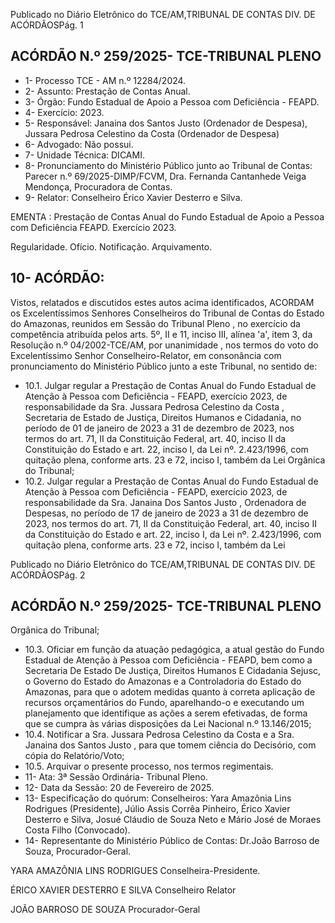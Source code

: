 Publicado  no  Diário  Eletrônico do TCE/AM,TRIBUNAL DE CONTAS DIV. DE ACÓRDÃOSPág. 1

## ACÓRDÃO N.º 259/2025- TCE-TRIBUNAL PLENO

- 1- Processo TCE - AM n.º 12284/2024.
- 2- Assunto: Prestação de Contas Anual.
- 3- Órgão: Fundo Estadual de Apoio a Pessoa com Deficiência - FEAPD.
- 4- Exercício: 2023.
- 5- Responsável: Janaina dos Santos Justo (Ordenador de Despesa), Jussara Pedrosa Celestino da Costa (Ordenador de Despesa)
- 6- Advogado: Não possui.
- 7- Unidade Técnica: DICAMI.
- 8- Pronunciamento do Ministério Público junto ao Tribunal de Contas: Parecer n.º 69/2025-DIMP/FCVM,  Dra.  Fernanda  Cantanhede  Veiga  Mendonça,  Procuradora  de Contas.
- 9- Relator: Conselheiro Érico Xavier Desterro e Silva.

EMENTA : Prestação  de  Contas  Anual  do  Fundo Estadual  de  Apoio  a  Pessoa  com  Deficiência  FEAPD. Exercício 2023.

Regularidade. Ofício. Notificação. Arquivamento.

## 10-  ACÓRDÃO:

Vistos, relatados e discutidos estes autos acima identificados, ACORDAM os Excelentíssimos Senhores Conselheiros do Tribunal de Contas do Estado do Amazonas, reunidos em Sessão do Tribunal Pleno , no exercício da competência atribuída pelos arts. 5º, II e  11,  inciso  III, alínea  'a',  item  3,  da  Resolução  n.º  04/2002-TCE/AM, por unanimidade , nos  termos  do  voto  do  Excelentíssimo  Senhor  Conselheiro-Relator, em consonância com pronunciamento do Ministério Público junto a este Tribunal, no sentido de:

- 10.1. Julgar regular a  Prestação de Contas Anual do Fundo Estadual de Atenção  à  Pessoa  com  Deficiência  -  FEAPD,  exercício  2023,  de responsabilidade  da Sra. Jussara  Pedrosa  Celestino  da  Costa , Secretaria  de  Estado  de  Justiça,  Direitos  Humanos  e  Cidadania,  no período  de  01  de  janeiro  de  2023  a  31  de  dezembro  de  2023,  nos termos  do  art.  71,  II  da  Constituição  Federal,  art.  40,  inciso  II  da Constituição do Estado e art. 22, inciso I, da Lei nº. 2.423/1996, com quitação  plena,  conforme  arts.  23  e  72,  inciso  I,  também  da  Lei Orgânica do Tribunal;
- 10.2. Julgar regular a  Prestação de Contas Anual do Fundo Estadual de Atenção  à  Pessoa  com  Deficiência  -  FEAPD,  exercício  2023,  de responsabilidade da Sra. Janaina Dos Santos Justo , Ordenadora de Despesas, no período de 17 de janeiro de 2023 a 31 de dezembro de 2023, nos termos do art. 71, II da Constituição Federal, art. 40, inciso II da Constituição do Estado e art. 22, inciso I, da Lei nº. 2.423/1996, com quitação plena, conforme arts. 23 e 72, inciso I, também da Lei

Publicado  no  Diário  Eletrônico do TCE/AM,TRIBUNAL DE CONTAS DIV. DE ACÓRDÃOSPág. 2

## ACÓRDÃO N.º 259/2025- TCE-TRIBUNAL PLENO

Orgânica do Tribunal;

- 10.3. Oficiar em função da atuação pedagógica, a atual gestão do Fundo Estadual de Atenção à Pessoa com Deficiência - FEAPD, bem como a Secretaria  De  Estado  De  Justiça,  Direitos  Humanos  E  Cidadania  Sejusc,  o  Governo  do  Estado  do  Amazonas  e  a  Controladoria  do Estado do Amazonas, para que o adotem medidas quanto à correta aplicação  de  recursos  orçamentários  do  Fundo,  aparelhando-o  e executando  um  planejamento  que  identifique  as  ações  a  serem efetivadas,  de  forma  que  se  cumpra  às  várias  disposições  da  Lei Nacional n.º 13.146/2015;
- 10.4. Notificar a Sra.  Jussara  Pedrosa  Celestino  da  Costa e  a Sra. Janaina  dos  Santos  Justo ,  para  que  tomem  ciência  do  Decisório, com cópia do Relatório/Voto;
- 10.5. Arquivar o presente processo, nos termos regimentais.
- 11-  Ata: 3ª Sessão Ordinária- Tribunal Pleno.
- 12-  Data da Sessão: 20 de Fevereiro de 2025.
- 13-  Especificação do quórum: Conselheiros: Yara Amazônia Lins Rodrigues (Presidente), Júlio Assis Corrêa Pinheiro, Érico Xavier Desterro e Silva, Josué Cláudio de Souza Neto e Mário José de Moraes Costa Filho (Convocado).
- 14-  Representante  do  Ministério  Público  de  Contas: Dr.João  Barroso  de  Souza, Procurador-Geral.

YARA AMAZÔNIA LINS RODRIGUES Conselheira-Presidente.

ÉRICO XAVIER DESTERRO E SILVA Conselheiro Relator

JOÃO BARROSO DE SOUZA Procurador-Geral